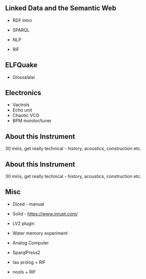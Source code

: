 ## Linked Data and the Semantic Web

* RDF Intro
* SPARQL
* NLP

* RIF

## ELFQuake

* Glossalalai

## Electronics

* Vactrols
* Echo unit
* Chaotic VCO
* BPM monitor/tuner

## About this Instrument

30 mins, get really technical - history, acoustics, construction etc.

## About this Instrument

30 mins, get really technical - history, acoustics, construction etc.

## Misc

* Diced - manual

* Solid - https://www.inrupt.com/

* LV2 plugin
* Water memory experiment
* Analog Computer
* SparqlPress2

* tau prolog + RIF
* nools + RIF

